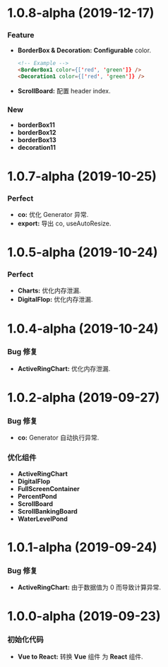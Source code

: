 # 1.0.8-alpha (2019-12-17)

### Feature

- **BorderBox & Decoration:** **Configurable** color.
  ```html
  <!-- Example -->
  <BorderBox1 color={['red', 'green']} />
  <Decoration1 color={['red', 'green']} />
  ```
- **ScrollBoard:** 配置 header index. 

### New

- **borderBox11**
- **borderBox12**
- **borderBox13**
- **decoration11**

# 1.0.7-alpha (2019-10-25)

### Perfect

- **co:** 优化 Generator 异常.
- **export:** 导出 co, useAutoResize.

# 1.0.5-alpha (2019-10-24)

### Perfect

- **Charts:** 优化内存泄漏.
- **DigitalFlop:** 优化内存泄漏.

# 1.0.4-alpha (2019-10-24)

### Bug 修复

- **ActiveRingChart:** 优化内存泄漏.

# 1.0.2-alpha (2019-09-27)

### Bug 修复

- **co:** Generator 自动执行异常.

### 优化组件

- **ActiveRingChart**
- **DigitalFlop**
- **FullScreenContainer**
- **PercentPond**
- **ScrollBoard**
- **ScrollBankingBoard**
- **WaterLevelPond**

# 1.0.1-alpha (2019-09-24)

### Bug 修复

- **ActiveRingChart:** 由于数据值为 0 而导致计算异常.

# 1.0.0-alpha (2019-09-23)

### 初始化代码

- **Vue to React:** 转换 **Vue** 组件 为 **React** 组件.

